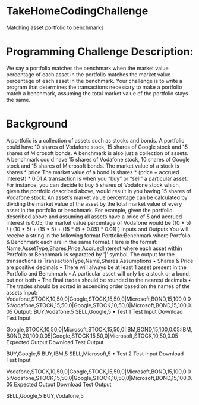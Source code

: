 # TakeHomeCodingChallenge
Matching asset portfolio to benchmarks

# Programming Challenge Description:
We say a portfolio matches the benchmark when the market value percentage of each asset in the portfolio matches the market value percentage of each asset in the benchmark. Your challenge is to write a program that determines the transactions necessary to make a portfolio match a benchmark, assuming the total market value of the portfolio stays the same.
# Background
A portfolio is a collection of assets such as stocks and bonds. A portfolio could have 10 shares of Vodafone stock, 15 shares of Google stock and 15 shares of Microsoft bonds.
A benchmark is also just a collection of assets. A benchmark could have 15 shares of Vodafone stock, 10 shares of Google stock and 15 shares of Microsoft bonds.
The market value of a stock is 
shares * price
The market value of a bond is
shares * (price + accrued interest) * 0.01
A transaction is when you “buy” or “sell” a particular asset. For instance, you can decide to buy 5 shares of Vodafone stock which, given the portfolio described above, would result in you having 15 shares of Vodafone stock.
An asset’s market value percentage can be calculated by dividing the market value of the asset by the total market value of every asset in the portfolio or benchmark. For example, given the portfolio described above and assuming all assets have a price of 5 and accrued interest is 0.05, the market value percentage of Vodafone would be
(10 * 5) / ( (10 * 5) + (15 * 5) + (15 * (5 + 0.05) * 0.01) )
Inputs and Outputs
You will receive a string in the following format Portfolio:Benchmark where Portfolio & Benchmark each are in the same format.
Here is the format: Name,AssetType,Shares,Price,AccruedInterest where each asset within Portfolio or Benchmark is separated by '|' symbol.
The output for the transactions is TransactionType,Name,Shares
Assumptions
•	Shares & Price are positive decimals
•	There will always be at least 1 asset present in the Portfolio and Benchmark
•	A particular asset will only be a stock or a bond, but not both
•	The final trades should be rounded to the nearest decimals
•	The trades should be sorted in ascending order based on the names of the assets
Input:
Vodafone,STOCK,10,50,0|Google,STOCK,15,50,0|Microsoft,BOND,15,100,0.05:Vodafone,STOCK,15,50,0|Google,STOCK,10,50,0|Microsoft,BOND,15,100,0.05
Output:
BUY,Vodafone,5
SELL,Google,5
•	Test 1
Test Input 
Download Test Input

Google,STOCK,10,50,0|Microsoft,STOCK,15,50,0|IBM,BOND,15,100,0.05:IBM,BOND,20,100,0.05|Google,STOCK,15,50,0|Microsoft,STOCK,10,50,0.05
Expected Output 
Download Test Output

BUY,Google,5
BUY,IBM,5
SELL,Microsoft,5
•	Test 2
Test Input 
Download Test Input

Vodafone,STOCK,10,50,0|Google,STOCK,15,50,0|Microsoft,BOND,15,100,0.05:Vodafone,STOCK,15,50,0|Google,STOCK,10,50,0|Microsoft,BOND,15,100,0.05
Expected Output 
Download Test Output

SELL,Google,5
BUY,Vodafone,5

